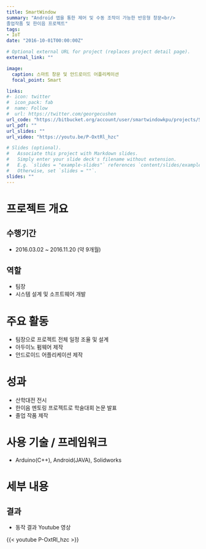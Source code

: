 ```yaml
---
title: SmartWindow
summary: "Android 앱을 통한 제어 및 수동 조작이 가능한 반응형 창문<br/>
졸업작품 및 한이음 프로젝트"
tags:
- IoT
date: "2016-10-01T00:00:00Z"

# Optional external URL for project (replaces project detail page).
external_link: ""

image:
  caption: 스마트 창문 및 안드로이드 어플리케이션
  focal_point: Smart

links:
#- icon: twitter
#  icon_pack: fab
#  name: Follow
#  url: https://twitter.com/georgecushen
url_code: "https://bitbucket.org/account/user/smartwindowkpu/projects/SMAR"
url_pdf: ""
url_slides: ""
url_video: "https://youtu.be/P-OxtRl_hzc"

# Slides (optional).
#   Associate this project with Markdown slides.
#   Simply enter your slide deck's filename without extension.
#   E.g. `slides = "example-slides"` references `content/slides/example-slides.md`.
#   Otherwise, set `slides = ""`.
slides: ""
---
```


# 프로젝트 개요
## 수행기간
* 2016.03.02 ~ 2016.11.20 (약 9개월)

## 역할
* 팀장
* 시스템 설계 및 소프트웨어 개발

# 주요 활동
* 팀장으로 프로젝트 전체 일정 조율 및 설계
* 아두이노 펌웨어 제작
* 안드로이드 어플리케이션 제작

# 성과
* 산학대전 전시
* 한이음 멘토링 프로젝트로 학술대회 논문 발표
* 졸업 작품 제작

# 사용 기술 / 프레임워크
* Arduino(C++), Android(JAVA), Solidworks

# 세부 내용

## 결과

* 동작 결과 Youtube 영상

{{< youtube P-OxtRl_hzc >}}